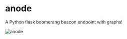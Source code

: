 anode
=====

A Python flask boomerang beacon endpoint with graphs!

![anode](https://f.cloud.github.com/assets/30399/294818/77216166-9418-11e2-9618-3c3d35de59bd.png)

